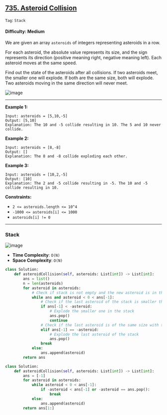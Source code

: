## [735. Asteroid Collision](https://leetcode.com/problems/asteroid-collision/)

```Tag```: ```Stack```

#### Difficulty: Medium

We are given an array ```asteroids``` of integers representing asteroids in a row.

For each asteroid, the absolute value represents its size, and the sign represents its direction (positive meaning right, negative meaning left). Each asteroid moves at the same speed.

Find out the state of the asteroids after all collisions. If two asteroids meet, the smaller one will explode. If both are the same size, both will explode. Two asteroids moving in the same direction will never meet.

![image](https://user-images.githubusercontent.com/35042430/226216224-e4df5132-bef4-48fa-9673-39c2125e502f.png)

---

__Example 1:__
```
Input: asteroids = [5,10,-5]
Output: [5,10]
Explanation: The 10 and -5 collide resulting in 10. The 5 and 10 never collide.
```

__Example 2:__
```
Input: asteroids = [8,-8]
Output: []
Explanation: The 8 and -8 collide exploding each other.
```

__Example 3:__
```
Input: asteroids = [10,2,-5]
Output: [10]
Explanation: The 2 and -5 collide resulting in -5. The 10 and -5 collide resulting in 10.
```

__Constraints:__

- ```2 <= asteroids.length <= 10^4```
- ```-1000 <= asteroids[i] <= 1000```
- ```asteroids[i] != 0```

---

### Stack

![image](https://assets.leetcode.com/users/images/60a52a77-d4f5-43f3-aa24-615bb4b77525_1620089157.483139.gif)

- __Time Complexity__: ```O(N)```
- __Space Complexity__: ```O(N)```

```Python
class Solution:
    def asteroidCollision(self, asteroids: List[int]) -> List[int]:
        ans = list()
        n = len(asteroids)
        for asteroid in asteroids:
            # Check if stack is not empty and the new asteroid is in the opposite direction with the last asteroid of the stack
            while ans and asteroid < 0 < ans[-1]:
                # Check if the last asteroid of the stack is smaller than the new asteroid
                if ans[-1] < -asteroid:
                    # Explode the smaller one in the stack
                    ans.pop()
                    continue
                # Check if the last asteroid is of the same size with the new asteroid 
                elif ans[-1] == -asteroid:
                    # Explode the last asteroid of the stack
                    ans.pop()
                break
            else:
                ans.append(asteroid)
        return ans
```

```Python
class Solution:
    def asteroidCollision(self, asteroids: List[int]) -> List[int]:
        ans = [-1]
        for asteroid in asteroids:
            while asteroid < 0 < ans[-1]:
                if -asteroid < ans[-1] or -asteroid == ans.pop():
                    break
            else:
                ans.append(asteroid)
        return ans[1:]
```
